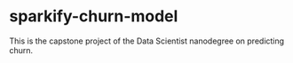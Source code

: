 # sparkify-churn-model
This is the capstone project of the Data Scientist nanodegree on predicting churn.
